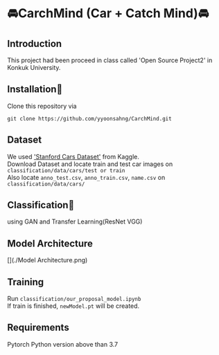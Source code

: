 # :oncoming_automobile:CarchMind (Car + Catch Mind):oncoming_automobile:

## Introduction
This project had been proceed in class called 'Open Source Project2' in Konkuk University.

## Installation:hammer:
Clone this repository via
```
git clone https://github.com/yyoonsahng/CarchMind.git
```

## Dataset
We used ['Stanford Cars Dataset'](https://www.kaggle.com/jessicali9530/stanford-cars-dataset) from Kaggle.  
Download Dataset and locate train and test car images on ```classification/data/cars/test or train```  
Also locate ```anno_test.csv```, ```anno_train.csv```, ```name.csv``` on ```classification/data/cars/```

## Classification:open_file_folder:
using GAN and Transfer Learning(ResNet VGG)

## Model Architecture
[](./Model Architecture.png)

## Training
Run ```classification/our_proposal_model.ipynb```  
If train is finished, ```newModel.pt``` will be created.

## Requirements
Pytorch
Python version above than 3.7
